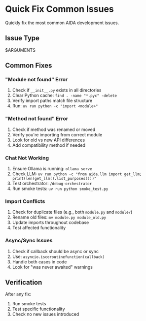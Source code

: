 # Quick Fix Common Issues

Quickly fix the most common AIDA development issues.

## Issue Type
$ARGUMENTS

## Common Fixes

### "Module not found" Error
1. Check if `__init__.py` exists in all directories
2. Clear Python cache: `find . -name "*.pyc" -delete`
3. Verify import paths match file structure
4. Run: `uv run python -c "import <module>"`

### "Method not found" Error
1. Check if method was renamed or moved
2. Verify you're importing from correct module
3. Look for old vs new API differences
4. Add compatibility method if needed

### Chat Not Working
1. Ensure Ollama is running: `ollama serve`
2. Check LLM: `uv run python -c "from aida.llm import get_llm; print(len(get_llm().list_purposes()))"`
3. Test orchestrator: `/debug-orchestrator`
4. Run smoke tests: `uv run python smoke_test.py`

### Import Conflicts
1. Check for duplicate files (e.g., both `module.py` and `module/`)
2. Rename old files: `mv module.py module_old.py`
3. Update imports throughout codebase
4. Test affected functionality

### Async/Sync Issues
1. Check if callback should be async or sync
2. Use: `asyncio.iscoroutinefunction(callback)`
3. Handle both cases in code
4. Look for "was never awaited" warnings

## Verification
After any fix:
1. Run smoke tests
2. Test specific functionality
3. Check no new issues introduced
